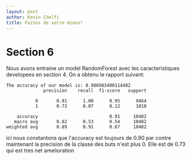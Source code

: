 ```yaml
---
layout: post
author: Kevin Chelfi
title: Faites de votre mieux!
---
```


# Section 6


Nous avons entraine un model RandomForest avec les caracteristiques developees en section 4. On a obtenu le rapport suivant:

````{verbatim}
The accuracy of our model is: 0.906983400114482
              precision    recall  f1-score   support

           0       0.91      1.00      0.95      9464
           1       0.73      0.07      0.12      1018

    accuracy                           0.91     10482
   macro avg       0.82      0.53      0.54     10482
weighted avg       0.89      0.91      0.87     10482

````

ici nous constantons que l'accuracy est toujours de 0.90 par contre maintenant la precision de la classe des buts n'est plus  0. Elle est de 0.73 qui est tres net amelioration

